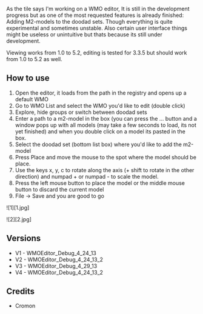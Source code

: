 As the tile says I'm working on a WMO editor, It is still in the development progress but as one of the most requested features is already finished: Adding M2-models to the doodad sets. Though everything is quite experimental and sometimes unstable. Also certain user interface things might be useless or unintuitive but thats because its still under development.

Viewing works from 1.0 to 5.2, editing is tested for 3.3.5 but should work from 1.0 to 5.2 as well.

## How to use
1. Open the editor, it loads from the path in the registry and opens up a default WMO
2. Go to WMO List and select the WMO you'd like to edit (double click)
3. Explore, hide groups or switch between doodad sets
4. Enter a path to a m2-model in the box (you can press the ... button and a window pops up with all models (may take a few seconds to load, its not yet finished) and when you double click on a model its pasted in the box.
5. Select the doodad set (bottom list box) where you'd like to add the m2-model
6. Press Place and move the mouse to the spot where the model should be place.
7. Use the keys x, y, c to rotate along the axis (+ shift to rotate in the other direction) and numpad + or numpad - to scale the model.
8. Press the left mouse button to place the model or the middle mouse button to discard the current model
9. File -> Save and you are good to go

![1][1.jpg]

![2][2.jpg]



## Versions
* V1 - WMOEditor_Debug_4_24_13
* V2 - WMOEditor_Debug_4_24_13_2
* V3 - WMOEditor_Debug_4_29_13
* V4 - WMOEditor_Debug_4_24_13_2

## Credits
* Cromon